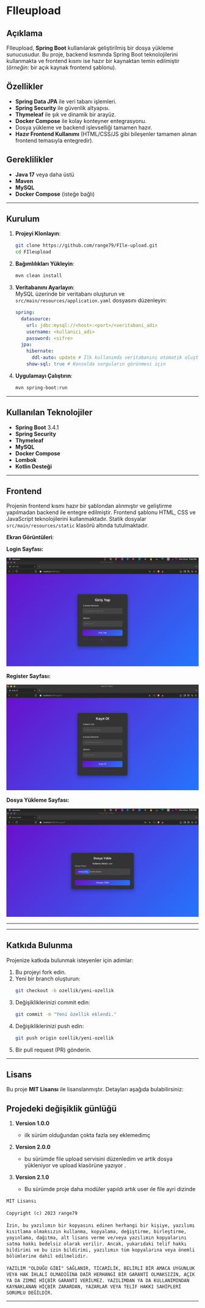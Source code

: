 # FIleupload

## Açıklama

FIleupload, **Spring Boot** kullanılarak geliştirilmiş bir dosya yükleme sunucusudur. Bu proje, backend kısmında Spring
Boot teknolojilerini kullanmakta ve frontend kısmı ise hazır bir kaynaktan temin edilmiştir (*örneğin*: bir açık kaynak
frontend şablonu).

## Özellikler

- **Spring Data JPA** ile veri tabanı işlemleri.
- **Spring Security** ile güvenlik altyapısı.
- **Thymeleaf** ile şık ve dinamik bir arayüz.
- **Docker Compose** ile kolay konteyner entegrasyonu.
- Dosya yükleme ve backend işlevselliği tamamen hazır.
- **Hazır Frontend Kullanımı** (HTML/CSS/JS gibi bileşenler tamamen alınan frontend temasıyla entegredir).

## Gereklilikler

- **Java 17** veya daha üstü
- **Maven**
- **MySQL**
- **Docker Compose** (isteğe bağlı)

---

## Kurulum

1. **Projeyi Klonlayın**:
   ```bash
   git clone https://github.com/range79/FIle-upload.git
   cd FIleupload
   ```

2. **Bağımlılıkları Yükleyin**:
   ```bash
   mvn clean install
   ```

3. **Veritabanını Ayarlayın**:  
   MySQL üzerinde bir veritabanı oluşturun ve `src/main/resources/application.yaml` dosyasını düzenleyin:
   ```yaml
   spring:
     datasource:
       url: jdbc:mysql://<host>:<port>/<veritabani_adi>
       username: <kullanici_adi>
       password: <sifre>
     jpa:
       hibernate:
         ddl-auto: update # İlk kullanımda veritabanını otomatik oluşturabilir
       show-sql: true # Konsolda sorguların görünmesi için
   ```

4. **Uygulamayı Çalıştırın**:
   ```bash
   mvn spring-boot:run
   ```

---

## Kullanılan Teknolojiler

- **Spring Boot** 3.4.1
- **Spring Security**
- **Thymeleaf**
- **MySQL**
- **Docker Compose**
- **Lombok**
- **Kotlin Desteği**

---

## Frontend

Projenin frontend kısmı hazır bir şablondan alınmıştır ve geliştirme yapılmadan backend ile entegre edilmiştir. Frontend
şablonu HTML, CSS ve JavaScript teknolojilerini kullanmaktadır. Statik dosyalar `src/main/resources/static` klasörü
altında tutulmaktadır.

**Ekran Görüntüleri**:

**Login Sayfası:**

![Login](screenshots/login.png)

**Register Sayfası:**

![Register](screenshots/register.png)

**Dosya Yükleme Sayfası:**

![Upload](screenshots/upload.png)

---


---

## Katkıda Bulunma

Projenize katkıda bulunmak isteyenler için adımlar:

1. Bu projeyi fork edin.
2. Yeni bir branch oluşturun:
   ```bash
   git checkout -b ozellik/yeni-ozellik
   ```
3. Değişikliklerinizi commit edin:
   ```bash
   git commit -m "Yeni özellik eklendi."
   ```
4. Değişikliklerinizi push edin:
   ```bash
   git push origin ozellik/yeni-ozellik
   ```
5. Bir pull request (PR) gönderin.

---

## Lisans

Bu proje **MIT Lisansı** ile lisanslanmıştır. Detayları aşağıda bulabilirsiniz:



## Projedeki değişiklik günlüğü

1. **Version 1.0.0**
   - ilk sürüm olduğundan çokta fazla sey eklemedimç



2. **Version 2.0.0**
   - bu sürümde file upload servisini düzenledim ve artik dosya yükleniyor ve upload klasörüne yazıyor .
3. **Version 2.1.0**
   - Bu sürümde proje daha modüler yapıldı artık user ıle file ayri dizinde 


```plaintext
MIT Lisansı

Copyright (c) 2023 range79

İzin, bu yazılımın bir kopyasını edinen herhangi bir kişiye, yazılımı kısıtlama olmaksızın kullanma, kopyalama, değiştirme, birleştirme, yayınlama, dağıtma, alt lisans verme ve/veya yazılımın kopyalarını satma hakkı bedelsiz olarak verilir. Ancak, yukarıdaki telif hakkı bildirimi ve bu izin bildirimi, yazılımın tüm kopyalarına veya önemli bölümlerine dahil edilmelidir.

YAZILIM "OLDUĞU GİBİ" SAĞLANIR, TİCARİLİK, BELİRLİ BİR AMACA UYGUNLUK VEYA HAK İHLALİ OLMADIĞINA DAİR HERHANGİ BİR GARANTİ OLMAKSIZIN, AÇIK YA DA ZIMNİ HİÇBİR GARANTİ VERİLMEZ. YAZILIMDAN YA DA KULLANIMINDAN KAYNAKLANAN HİÇBİR ZARARDAN, YAZARLAR VEYA TELİF HAKKI SAHİPLERİ SORUMLU DEĞİLDİR.
```

---
